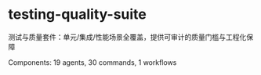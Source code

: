 # testing-quality-suite

测试与质量套件：单元/集成/性能场景全覆盖，提供可审计的质量门槛与工程化保障

Components: 19 agents, 30 commands, 1 workflows
